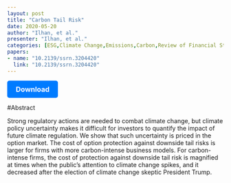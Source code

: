```yaml
---
layout: post
title: "Carbon Tail Risk"
date: 2020-05-20
author: "Ilhan, et al."
presenter: "Ilhan, et al."
categories: [ESG,Climate Change,Emissions,Carbon,Review of Financial Studies]
papers:
- name: "10.2139/ssrn.3204420"
  link: "10.2139/ssrn.3204420"
---
```


<p>
  <a href='https://sci.bban.top/pdf/10.2139/ssrn.3204420.pdf' class='button'>
    Download
  </a>
</p>

<style>
  .button {
    display: inline-block;
    padding: 10px 20px;
    background-color: #007bff;
    color: #fff;
    text-decoration: none;
    border-radius: 5px;
    font-size: 16px;
    font-weight: bold;
  }
</style>

#Abstract
<p>Strong regulatory actions are needed to combat climate change, but climate policy uncertainty makes it difficult for investors to quantify the impact of future climate regulation. We show that such uncertainty is priced in the option market. The cost of option protection against downside tail risks is larger for firms with more carbon-intense business models. For carbon-intense firms, the cost of protection against downside tail risk is magnified at times when the public’s attention to climate change spikes, and it decreased after the election of climate change skeptic President Trump.</p>

